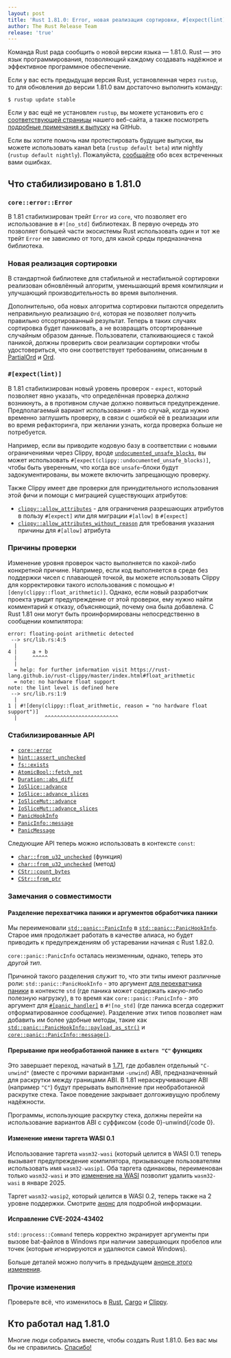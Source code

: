 ```yaml
---
layout: post
title: 'Rust 1.81.0: Error, новая реализация сортировки, #[expect(lint)]'
author: The Rust Release Team
release: 'true'
---
```


Команда Rust рада сообщить о новой версии языка — 1.81.0. Rust — это язык программирования, позволяющий каждому создавать надёжное и эффективное программное обеспечение.

Если у вас есть предыдущая версия Rust, установленная через `rustup`, то для обновления до версии 1.81.0 вам достаточно выполнить команду:

```console
$ rustup update stable
```

Если у вас ещё не установлен `rustup`, вы можете установить его с [соответствующей страницы](https://www.rust-lang.org/install.html) нашего веб-сайта, а также посмотреть [подробные примечания к выпуску](https://doc.rust-lang.org/nightly/releases.html#version-1810-2024-09-05) на GitHub.

Если вы хотите помочь нам протестировать будущие выпуски, вы можете использовать канал beta (`rustup default beta`) или nightly (`rustup default nightly`). Пожалуйста, [сообщайте](https://github.com/rust-lang/rust/issues/new/choose) обо всех встреченных вами ошибках.

## Что стабилизировано в 1.81.0

### `core::error::Error`

В 1.81 стабилизирован трейт `Error` из `core`, что позволяет его использование в `#![no_std]` библиотеках. В первую очередь это позволяет  большей части экосистемы Rust использовать один и тот же трейт `Error` не зависимо от того, для какой среды предназначена библиотека.

### Новая реализация сортировки

В стандартной библиотеке для стабильной и нестабильной сортировки реализован обновлённый алгоритм, уменьшающий время компиляции и улучшающий производительность во время выполнения.

Дополнительно, оба новых алгоритма сортировки пытаются определить неправильную реализацию `Ord`, которая не позволяет получить правильно отсортированный результат. Теперь в таких случаях сортировка будет паниковать, а не возвращать отсортированные случайным образом данные. Пользователи, сталкивающиеся с такой паникой, должны проверить свои реализации сортировки чтобы удостовериться, что они соответствует требованиям, описанным в [PartialOrd] и [Ord].

### `#[expect(lint)]`

В 1.81 стабилизирован новый уровень проверок - `expect`, который позволяет явно указать, что определённая проверка *должна* возникнуть, а в противном случае должно появиться предупреждение. Предполагаемый вариант использования - это случай, когда нужно временно заглушить проверку, в связи с ошибкой её в реализации или во время рефакторинга, при желании узнать, когда проверка больше не потребуется.

Например, если вы приводите кодовую базу в соответствии с новыми ограничениями через Clippy, вроде [`undocumented_unsafe_blocks`](https://rust-lang.github.io/rust-clippy/stable/index.html#/undocumented_unsafe_blocks), вы может использовать `#[expect(clippy::undocumented_unsafe_blocks)]`, чтобы быть уверенным, что когда все `unsafe`-блоки будут задокументированы, вы можете включить запрещающую проверку.

Также Clippy имеет две проверки для принудительного использования этой фичи и помощи с миграцией существующих атрибутов:

- [`clippy::allow_attributes`](https://rust-lang.github.io/rust-clippy/master/index.html#/allow_attributes) - для ограничения разрешающих атрибутов в пользу `#[expect]` или для миграции `#[allow]` в `#[expect]`
- [`clippy::allow_attributes_without_reason`](https://rust-lang.github.io/rust-clippy/master/index.html#/allow_attributes_without_reason) для требования указания причины для `#[allow]` атрибута

### Причины проверки

Изменение уровня проверок часто выполняется по какой-либо конкретной причине. Например, если код выполняется в среде без поддержки чисел с плавающей точкой, вы можете использовать Clippy для корректировки такого использования с помощью `#![deny(clippy::float_arithmetic)]`. Однако, если новый разработчик проекта увидит предупреждение от этой проверки, ему нужно найти комментарий к отказу, объясняющий, почему она была добавлена. С Rust 1.81 они могут быть проинформированы непосредственно в сообщении компилятора:

```text
error: floating-point arithmetic detected
 --> src/lib.rs:4:5
  |
4 |     a + b
  |     ^^^^^
  |
  = help: for further information visit https://rust-lang.github.io/rust-clippy/master/index.html#float_arithmetic
  = note: no hardware float support
note: the lint level is defined here
 --> src/lib.rs:1:9
  |
1 | #![deny(clippy::float_arithmetic, reason = "no hardware float support")]
  |         ^^^^^^^^^^^^^^^^^^^^^^^^
```

### Стабилизированные API

- [`core::error`](https://doc.rust-lang.org/stable/core/error/index.html)
- [`hint::assert_unchecked`](https://doc.rust-lang.org/stable/core/hint/fn.assert_unchecked.html)
- [`fs::exists`](https://doc.rust-lang.org/stable/std/fs/fn.exists.html)
- [`AtomicBool::fetch_not`](https://doc.rust-lang.org/stable/core/sync/atomic/struct.AtomicBool.html#method.fetch_not)
- [`Duration::abs_diff`](https://doc.rust-lang.org/stable/core/time/struct.Duration.html#method.abs_diff)
- [`IoSlice::advance`](https://doc.rust-lang.org/stable/std/io/struct.IoSlice.html#method.advance)
- [`IoSlice::advance_slices`](https://doc.rust-lang.org/stable/std/io/struct.IoSlice.html#method.advance_slices)
- [`IoSliceMut::advance`](https://doc.rust-lang.org/stable/std/io/struct.IoSliceMut.html#method.advance)
- [`IoSliceMut::advance_slices`](https://doc.rust-lang.org/stable/std/io/struct.IoSliceMut.html#method.advance_slices)
- [`PanicHookInfo`](https://doc.rust-lang.org/stable/std/panic/struct.PanicHookInfo.html)
- [`PanicInfo::message`](https://doc.rust-lang.org/stable/core/panic/struct.PanicInfo.html#method.message)
- [`PanicMessage`](https://doc.rust-lang.org/stable/core/panic/struct.PanicMessage.html)

Следующие API теперь можно использовать в контексте `const`:

- [`char::from_u32_unchecked`](https://doc.rust-lang.org/stable/core/char/fn.from_u32_unchecked.html) (функция)
- [`char::from_u32_unchecked`](https://doc.rust-lang.org/stable/core/primitive.char.html#method.from_u32_unchecked) (метод)
- [`CStr::count_bytes`](https://doc.rust-lang.org/stable/core/ffi/c_str/struct.CStr.html#method.count_bytes)
- [`CStr::from_ptr`](https://doc.rust-lang.org/stable/core/ffi/c_str/struct.CStr.html#method.from_ptr)

### Замечания о совместимости

#### Разделение перехватчика паники и аргументов обработчика паники

Мы переименовали [`std::panic::PanicInfo`] в [`std::panic::PanicHookInfo`]. Старое имя продолжает работать в качестве алиаса, но будет приводить к предупреждениям об устаревании начиная с Rust 1.82.0.

`core::panic::PanicInfo` осталась неизменным, однако, теперь это *другой тип*.

Причиной такого разделения служит то, что эти типы имеют различные роли: `std::panic::PanicHookInfo` - это аргумент [для перехватчика паники](https://doc.rust-lang.org/stable/std/panic/fn.set_hook.html) в контексте `std` (где паника может содержать какую-либо полезную нагрузку), в то время как `core::panic::PanicInfo` - это аргумент для [`#[panic_handler]`](https://doc.rust-lang.org/nomicon/panic-handler.html) в `#![no_std]` (где паника всегда содержит отформатированное *сообщение*). Разделение этих типов позволяет нам добавить им более удобные методы, такие как [`std::panic::PanicHookInfo::payload_as_str()`]() и [`core::panic::PanicInfo::message()`](https://doc.rust-lang.org/stable/core/panic/struct.PanicInfo.html#method.message).

#### Прерывание при необработанной панике в `extern "C"` функциях

Это завершает переход, начатый в [1.71](https://blog.rust-lang.org/2023/07/13/Rust-1.71.0.html#c-unwind-abi), где добавлен отдельный `"C-unwind"` (вместе с прочими вариантами `-unwind`) ABI, предназначенный для раскрутки между границами ABI. В 1.81 нераскручивающие ABI (например `"C"`) будут прерывать выполнение при необработанной раскрутке стека. Такое поведение закрывает долгоживущую проблему надёжности.

Программы, использующие раскрутку стека, должны перейти на использование вариантов ABI с суффиксом {code 0}-unwind{/code 0}.

#### Изменение имени таргета WASI 0.1

Использование таргета `wasm32-wasi` (который целится в WASI 0.1) теперь вызывает предупреждение компилятора, призывающее пользователям использовать имя `wasm32-wasip1`. Оба таргета одинаковы, переименован только `wasm32-wasi` и это [изменение на WASI](https://blog.rust-lang.org/2024/04/09/updates-to-rusts-wasi-targets.html) позволит удалить `wasm32-wasi` в январе 2025.

Таргет `wasm32-wasip2`, который целится в WASI 0.2, теперь также на 2 уровне поддержки. Смотрите [анонс](https://blog.rust-lang.org/2024/09/05/wasip2-tier-2.html) для подробной информации.

#### Исправление CVE-2024-43402

`std::process::Command` теперь корректно экранирует аргументы при вызове bat-файлов в Windows при наличии завершающих пробелов или точек (которые игнорируются и удаляются самой Windows).

Больше деталей можно получить в предыдущем [анонсе этого изменения](https://blog.rust-lang.org/2024/09/04/cve-2024-43402.html).

### Прочие изменения

Проверьте всё, что изменилось в [Rust](https://github.com/rust-lang/rust/releases/tag/1.81.0), [Cargo](https://github.com/rust-lang/cargo/blob/master/CHANGELOG.md#cargo-181-2024-09-05) и [Clippy](https://github.com/rust-lang/rust-clippy/blob/master/CHANGELOG.md#rust-181).

## Кто работал над 1.81.0

Многие люди собрались вместе, чтобы создать Rust 1.81.0. Без вас мы бы не справились. [Спасибо!](https://thanks.rust-lang.org/rust/1.81.0/)


[PartialOrd]: https://doc.rust-lang.org/nightly/std/cmp/trait.PartialOrd.html
[Ord]: https://doc.rust-lang.org/nightly/std/cmp/trait.Ord.html
[`std::panic::PanicInfo`]: https://doc.rust-lang.org/stable/std/panic/type.PanicInfo.html
[`std::panic::PanicHookInfo`]: https://doc.rust-lang.org/stable/std/panic/type.PanicHookInfo.html